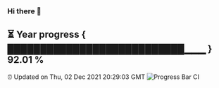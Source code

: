 ### Hi there 👋
⏳ Year progress { ███████████████████████████▁▁▁ } 92.01 %
---
⏰ Updated on Thu, 02 Dec 2021 20:29:03 GMT
![Progress Bar CI](https://github.com/liununu/liununu/workflows/Progress%20Bar%20CI/badge.svg)
